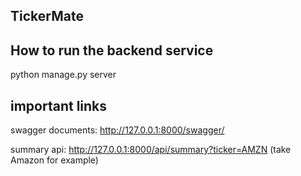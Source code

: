## TickerMate

## How to run the backend service
python manage.py server

## important links
swagger documents: http://127.0.0.1:8000/swagger/

summary api: http://127.0.0.1:8000/api/summary?ticker=AMZN (take Amazon for example)
